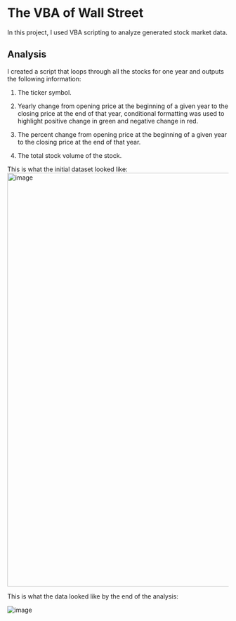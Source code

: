 # The VBA of Wall Street


 In this project, I used VBA scripting to analyze generated stock market data.


## Analysis

I created a script that loops through all the stocks for one year and outputs the following information:


1. The ticker symbol.


2. Yearly change from opening price at the beginning of a given year to the closing price at the end of that year, 
conditional formatting was used to highlight positive change in green and negative change in red.


3. The percent change from opening price at the beginning of a given year to the closing price at the end of that year.


4. The total stock volume of the stock.

This is what the initial dataset looked like:
<img width="943" alt="image" src="https://user-images.githubusercontent.com/85926823/219603693-5d428d44-a6e8-4e44-96ec-69d226230c91.png">



This is what the data looked like by the end of the analysis:

![image](https://user-images.githubusercontent.com/85926823/219510277-9fd97a66-933e-45d5-8fe1-8919cdbdaf1f.png)


